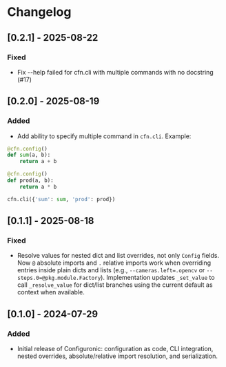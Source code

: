 # Changelog

## [0.2.1] - 2025-08-22

### Fixed
- Fix --help failed for cfn.cli with multiple commands with no docstring (#17)


## [0.2.0] - 2025-08-19

### Added
- Add ability to specify multiple command in `cfn.cli`. Example:
```python
@cfn.config()
def sum(a, b):
    return a + b

@cfn.config()
def prod(a, b):
    return a * b

cfn.cli({'sum': sum, 'prod': prod})
```


## [0.1.1] - 2025-08-18

### Fixed
- Resolve values for nested dict and list overrides, not only `Config` fields. Now `@` absolute imports and `.` relative imports work when overriding entries inside plain dicts and lists (e.g., `--cameras.left=.opencv` or `--steps.0=@pkg.module.Factory`). Implementation updates `_set_value` to call `_resolve_value` for dict/list branches using the current default as context when available.

## [0.1.0] - 2024-07-29

### Added
- Initial release of Configuronic: configuration as code, CLI integration, nested overrides, absolute/relative import resolution, and serialization.
